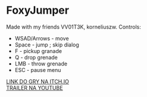 ﻿# FoxyJumper
Made with my friends VV01T3K, korneliuszw.
Controls:

- WSAD/Arrows - move
- Space - jump ; skip dialog
- F - pickup granade
- Q - drop grenade
- LMB - throw grenade
- ESC - pause menu


[LINK DO GRY NA ITCH.IO](https://korneliuszw.itch.io/foxy-jumper)  
[TRAILER NA YOUTUBE](https://www.youtube.com/watch?v=IXoAKD3xaeY)
